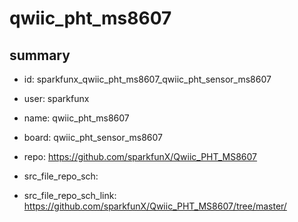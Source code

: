 # qwiic_pht_ms8607
 
## summary 
* id: sparkfunx_qwiic_pht_ms8607_qwiic_pht_sensor_ms8607
* user: sparkfunx
* name: qwiic_pht_ms8607
* board: qwiic_pht_sensor_ms8607
* repo: https://github.com/sparkfunX/Qwiic_PHT_MS8607



* src_file_repo_sch: 
* src_file_repo_sch_link: https://github.com/sparkfunX/Qwiic_PHT_MS8607/tree/master/






